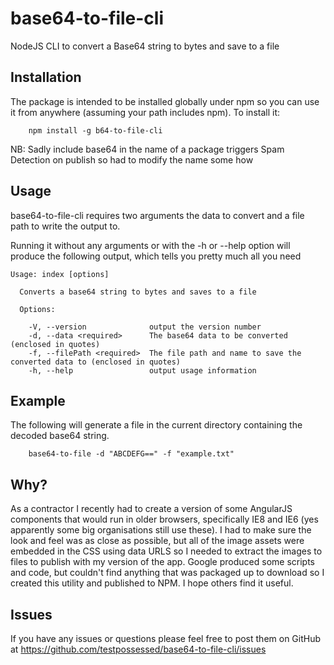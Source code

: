 # base64-to-file-cli
NodeJS CLI to convert a Base64 string to bytes and save to a file

## Installation
The package is intended to be installed globally under npm so you can use it from anywhere (assuming your path includes npm).  To install it:

```
    npm install -g b64-to-file-cli
```

NB: Sadly include base64 in the name of a package triggers Spam Detection on publish so had to modify the name some how
## Usage
base64-to-file-cli requires two arguments the data to convert and a file path to write the output to.

Running it without any arguments or with the -h or --help option will produce the following output, which tells you pretty much all you need

```
Usage: index [options]

  Converts a base64 string to bytes and saves to a file

  Options:

    -V, --version              output the version number
    -d, --data <required>      The base64 data to be converted (enclosed in quotes)
    -f, --filePath <required>  The file path and name to save the converted data to (enclosed in quotes)
    -h, --help                 output usage information
```

## Example
The following will generate a file in the current directory containing the decoded base64 string.

```
    base64-to-file -d "ABCDEFG==" -f "example.txt"
```

## Why?
As a contractor I recently had to create a version of some AngularJS components that would run in older browsers, specifically IE8 and IE6 (yes apparently some big organisations still use these).  I had to make sure the look and feel was as close as possible, but all of the image assets were embedded in the CSS using data URLS so I needed to extract the images to files to publish with my version of the app.  Google produced some scripts and code, but couldn't find anything that was packaged up to download so I created this utility and published to NPM.  I hope others find it useful.

## Issues
If you have any issues or questions please feel free to post them on GitHub at https://github.com/testpossessed/base64-to-file-cli/issues






